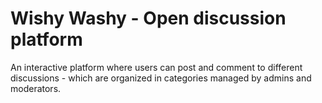 # Wishy Washy - Open discussion platform
<p> An interactive platform where users can post and comment to different discussions - which are organized in categories managed by admins and moderators. </p>
